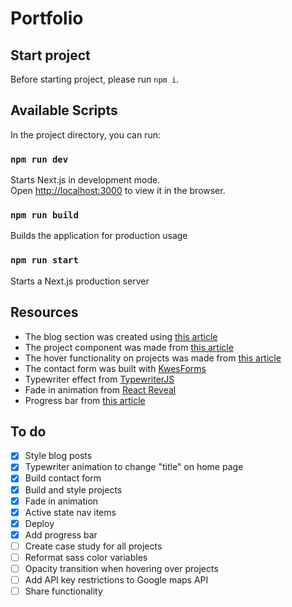 # Portfolio

## Start project

Before starting project, please run `npm i`.

## Available Scripts

In the project directory, you can run:

### `npm run dev`

Starts Next.js in development mode.\
Open [http://localhost:3000](http://localhost:3000) to view it in the browser.

### `npm run build`

Builds the application for production usage

### `npm run start`

Starts a Next.js production server

## Resources

- The blog section was created using [this article](https://jfelix.info/blog/how-to-make-a-static-blog-with-next-js)
- The project component was made from [this article](https://www.framer.com/blog/posts/react-portfolio/)
- The hover functionality on projects was made from [this article](https://upmostly.com/tutorials/react-onhover-event-handling-with-examples)
- The contact form was built with [KwesForms](https://kwes.io/)
- Typewriter effect from [TypewriterJS](https://github.com/tameemsafi/typewriterjs#readme)
- Fade in animation from [React Reveal](https://www.react-reveal.com/)
- Progress bar from [this article](https://levelup.gitconnected.com/improve-ux-of-your-next-js-app-in-3-minutes-with-page-loading-indicator-3a422113304d)

## To do

- [x] Style blog posts
- [x] Typewriter animation to change "title" on home page
- [x] Build contact form
- [x] Build and style projects
- [x] Fade in animation
- [x] Active state nav items
- [x] Deploy
- [x] Add progress bar
- [ ] Create case study for all projects
- [ ] Reformat sass color variables
- [ ] Opacity transition when hovering over projects
- [ ] Add API key restrictions to Google maps API
- [ ] Share functionality
